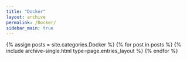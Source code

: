 ```yaml
---
title: "Docker"
layout: archive
permalink: /Docker/
sidebar_main: true    
---
```



{% assign posts = site.categories.Docker %}
{% for post in posts %} {% include archive-single.html type=page.entries_layout %} {% endfor %}